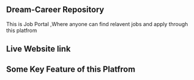 ## Dream-Career Repository
This is Job Portal ,Where anyone can find relavent jobs and apply through this platfrom

## Live Website link


## Some Key Feature of this Platfrom

